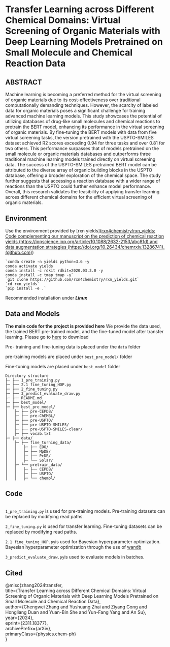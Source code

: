 # Transfer Learning across Different Chemical Domains: Virtual Screening of Organic Materials with Deep Learning Models Pretrained on Small Molecule and Chemical Reaction Data
## ABSTRACT
Machine learning is becoming a preferred method for the virtual screening of organic materials due to its cost-effectiveness over traditional computationally demanding techniques. However, the scarcity of labeled data for organic materials poses a significant challenge for training advanced machine learning models. This study showcases the potential of utilizing databases of drug-like small molecules and chemical reactions to pretrain the BERT model, enhancing its performance in the virtual screening of organic materials. By fine-tuning the BERT models with data from five virtual screening tasks, the version pretrained with the USPTO-SMILES dataset achieved R2 scores exceeding 0.94 for three tasks and over 0.81 for two others. This performance surpasses that of models pretrained on the small molecule or organic materials databases and outperforms three traditional machine learning models trained directly on virtual screening data. The success of the USPTO-SMILES pretrained BERT model can be attributed to the diverse array of organic building blocks in the USPTO database, offering a broader exploration of the chemical space. The study further suggests that accessing a reaction database with a wider range of reactions than the USPTO could further enhance model performance. Overall, this research validates the feasibility of applying transfer learning across different chemical domains for the efficient virtual screening of organic materials.



## Environment

Use the environment provided by [rxn yields]([rxn4chemistry/rxn_yields: Code complementing our manuscript on the prediction of chemical reaction yields (https://iopscience.iop.org/article/10.1088/2632-2153/abc81d) and data augmentation strategies (https://doi.org/10.26434/chemrxiv.13286741). (github.com)](https://github.com/rxn4chemistry/rxn_yields/tree/master/))

```
`conda create -n yields python=3.6 -y
conda activate yields
conda install -c rdkit rdkit=2020.03.3.0 -y
conda install -c tmap tmap -y`
`git clone https://github.com/rxn4chemistry/rxn_yields.git`
`cd rxn_yields`
`pip install -e .`
```

Recommended  installation under ***Linux***

## Data and Models

**The main code for the project is provided here**
We provide the data used, the trained BERT pre-trained model, and the fine-tuned model after transfer learning. Please go to [here](https://doi.org/10.6084/m9.figshare.24679305.v5) to download

Pre- training and fine-tuning data is placed under the `data` folder

pre-training models are placed under `best_pre_model/` folder

Fine-tuning models are placed under `best_model` folder

```
Directory structure
├─ ├── 1_pre_training.py
├─ ├── 2.1 fine_tuning_HOP.py
├─ ├── 2_fine_tuning.py
├─ ├── 3_predict_evaluate_draw.py
├─ ├── README.md
├─ ├── best_model/
├─ ├── best_pre_model/
│   ├─ ├── pre-CEPDB/
│   ├─ ├── pre-ChEMBL/
│   ├─ ├── pre-USPTO/
│   ├─ ├── pre-USPTO-SMILES/
│   ├─ ├── pre-USPTO-SMILES-clear/
│   ├─ ├── vocab.txt
├─ ├── data/
│   ├─ ├── fine_turning_data/
│   │   ├─ ├── EOO/
│   │   ├─ ├── MpDB/
│   │   ├─ ├── PcDB/
│   │   ├─ └── Solar/
│   ├─ └── pretrain_data/
│   │   ├─ ├── CEPDB/
│   │   ├─ ├── USPTO/
│   │   ├─ └── chembl/
```



## Code
<br />`1_pre_training.py` is used for pre-training models. Pre-training datasets can be replaced by modifying read paths.

`2_fine_tuning.py` is used for transfer learning. Fine-tuning datasets can be replaced by modifying read paths.

`2.1 fine_tuning_HOP.py`is used for Bayesian hyperparameter optimization. Bayesian hyperparameter optimization through the use of [wandb](https://wandb.ai/site)

`3_predict_evaluate_draw.py`is used to evaluate models in batches.





## Cited
@misc{zhang2024transfer,<br />      title={Transfer Learning across Different Chemical Domains: Virtual Screening of Organic Materials with Deep Learning Models Pretrained on Small Molecule and Chemical Reaction Data}, <br />      author={Chengwei Zhang and Yushuang Zhai and Ziyang Gong and Hongliang Duan and Yuan-Bin She and Yun-Fang Yang and An Su},<br />      year={2024},<br />      eprint={2311.18377},<br />      archivePrefix={arXiv},<br />      primaryClass={physics.chem-ph}<br />}
